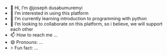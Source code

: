 - 👋 Hi, I’m @joseph dusabumuremyi
- 👀 I’m interested in using this platform
- 🌱 I’m currently learning introduction to programming with python
- 💞️ I’m looking to collaborate on this platform, so i believe, we will support each other
- 📫 How to reach me ...
- 😄 Pronouns: ...
- ⚡ Fun fact: ...

<!---
josephdusabumuremyi/josephdusabumuremyi is a ✨ special ✨ repository because its `README.md` (this file) appears on your GitHub profile.
You can click the Preview link to take a look at your changes.
--->
